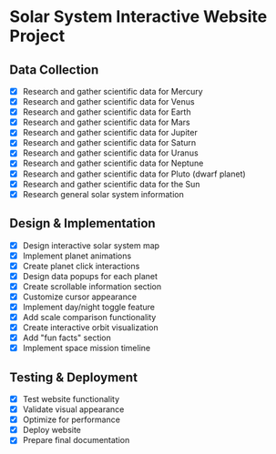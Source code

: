 # Solar System Interactive Website Project

## Data Collection
- [x] Research and gather scientific data for Mercury
- [x] Research and gather scientific data for Venus
- [x] Research and gather scientific data for Earth
- [x] Research and gather scientific data for Mars
- [x] Research and gather scientific data for Jupiter
- [x] Research and gather scientific data for Saturn
- [x] Research and gather scientific data for Uranus
- [x] Research and gather scientific data for Neptune
- [x] Research and gather scientific data for Pluto (dwarf planet)
- [x] Research and gather scientific data for the Sun
- [x] Research general solar system information

## Design & Implementation
- [x] Design interactive solar system map
- [x] Implement planet animations
- [x] Create planet click interactions
- [x] Design data popups for each planet
- [x] Create scrollable information section
- [x] Customize cursor appearance
- [x] Implement day/night toggle feature
- [x] Add scale comparison functionality
- [x] Create interactive orbit visualization
- [x] Add "fun facts" section
- [x] Implement space mission timeline

## Testing & Deployment
- [x] Test website functionality
- [x] Validate visual appearance
- [x] Optimize for performance
- [x] Deploy website
- [x] Prepare final documentation
